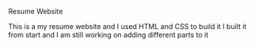 Resume Website

This is a my resume website and I used HTML and CSS to build it
I built it from start and I am still working on adding different parts to it
